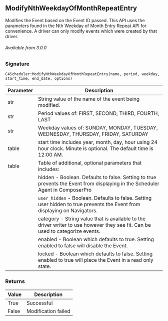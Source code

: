 ## ModifyNthWeekdayOfMonthRepeatEntry

Modifies the Event based on the Event ID passed. This API uses the parameters found in the Nth Weekday of Month Entry Repeat API for convenience. A driver can only modify events which were created by that driver.

###### Available from 3.0.0


### Signature

`C4Scheduler:ModifyNthWeekdayOfMonthRepeatEntry(name, period, weekday, start_time, end_date, options)`

| Parameter | Description |
| --- | --- |
| str | String value of the name of the event being modified. |
| str | Period values of: FIRST, SECOND, THIRD, FOURTH, LAST |
| str | Weekday values of: SUNDAY, MONDAY, TUESDAY, WEDNESDAY, THURSDAY, FRIDAY, SATURDAY |
| table | start time includes year, month, day, hour using 24 hour clock. Minute is optional. The default time is 12:00 AM. |
| table | Table of additional, optional parameters that includes: |
| | hidden - Boolean. Defaults to false. Setting to true prevents the Event from displaying in the Scheduler Agent in ComposerPro |
| | `user_hidden` - Boolean. Defaults to false. Setting user hidden to true prevents the Event from displaying on Navigators. |
| | category - String value that is available to the driver writer to use however they see fit. Can be used to categorize events. |
| | enabled - Boolean which defaults to true. Setting enabled to false will disable the Event. |
| | locked - Boolean which defaults to false. Setting enabled to true will place the Event in a read only state. |


### Returns

| Value | Description |
| --- | --- |
| True | Successful |
| False | Modification failed |